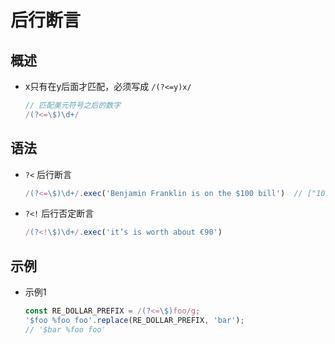 # 后行断言

## 概述

*   x只有在y后面才匹配，必须写成 `/(?<=y)x/`

    ```javascript
    // 匹配美元符号之后的数字
    /(?<=\$)\d+/
    ```

## 语法

*   `?<` 后行断言

    ```javascript
    /(?<=\$)\d+/.exec('Benjamin Franklin is on the $100 bill')  // ["100"]
    ```

*   `?<!` 后行否定断言

    ```javascript
    /(?<!\$)\d+/.exec('it’s is worth about €90')
    ```

## 示例

*   示例1

    ```javascript
    const RE_DOLLAR_PREFIX = /(?<=\$)foo/g;
    '$foo %foo foo'.replace(RE_DOLLAR_PREFIX, 'bar');
    // '$bar %foo foo'
    ```
